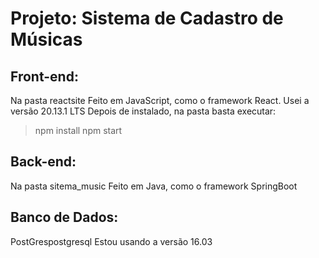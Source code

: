 # Projeto: Sistema de Cadastro de Músicas

## Front-end:
Na pasta reactsite
Feito em JavaScript, como o framework React.
Usei a versão 20.13.1 LTS
Depois de instalado, na pasta basta executar:
> npm install
> npm start

## Back-end:
Na pasta sitema_music
Feito em Java, como o framework SpringBoot

## Banco de Dados:
PostGrespostgresql
Estou usando a versão 16.03
